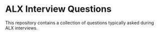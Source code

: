 # ALX Interview Questions

This repository contains a collection of questions typically asked during ALX interviews.

